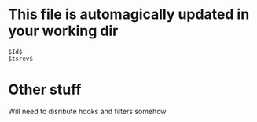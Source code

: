 # This file is automagically updated in your working dir
    $Id$
    $tsrev$
# Other stuff

Will need to disribute hooks and filters somehow

